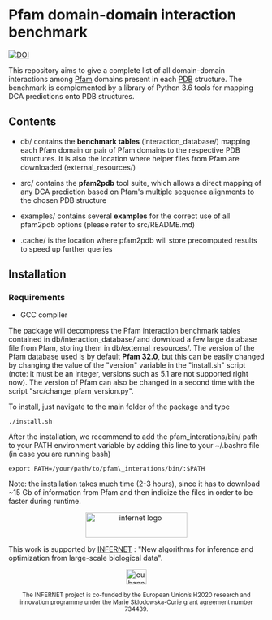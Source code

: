 # Pfam domain-domain interaction benchmark
[![DOI](https://zenodo.org/badge/174557999.svg)](https://zenodo.org/badge/latestdoi/174557999)

This repository aims to give a complete list of all domain-domain interactions among [Pfam][pfam]
domains present in each [PDB][pdb] structure. The benchmark is complemented by a library of Python 3.6
tools for mapping DCA predictions onto PDB structures.


## Contents 

* db/ contains the **benchmark tables** (interaction\_database/) mapping each Pfam domain or pair of Pfam domains
to the respective PDB structures. It is also the location where helper files from Pfam are downloaded (external\_resources/) 

* src/ contains the **pfam2pdb** tool suite, which allows a direct mapping of any DCA prediction based on 
Pfam's multiple sequence alignments to the chosen PDB structure

* examples/ contains several **examples** for the correct use of all pfam2pdb options (please refer to src/README.md)

* .cache/ is the location where pfam2pdb will store precomputed results to speed up further queries


## Installation

### Requirements

* GCC compiler

The package will decompress the Pfam interaction benchmark tables contained in db/interaction\_database/ and download 
a few large database file from Pfam, storing them in db/external\_resources/. The version of the Pfam database used
is by default **Pfam 32.0**, but this can be easily changed by changing the value of the "version" variable in the
"install.sh" script (note: it must be an integer, versions such as 5.1 are not supported right now).
The version of Pfam can also be changed in a second time with the script "src/change\_pfam\_version.py".

To install, just navigate to the main folder of the package and type

`
./install.sh
`

After the installation, we recommend to add the pfam\_interations/bin/ path to your PATH environment variable by adding 
this line to your ~/.bashrc file (in case you are running bash)

`
export PATH=/your/path/to/pfam\_interations/bin/:$PATH
`

Note: the installation takes much time (2-3 hours), since it has to download ~15 Gb of information from Pfam and then indicize
the files in order to be faster during runtime.


<a name="infernet_logo"/>
<div align="center">
<a href="http://www.infernet.eu/" target="_blank">
<img src="http://www.infernet.eu/wp-content/uploads/2017/03/INFERNET_Wordmark_HR.png" alt="infernet logo" width="200" height="50"></img>
</a>
</div>


This work is supported by [INFERNET](http://www.infernet.eu) : "New algorithms for inference and optimization from large-scale biological data".

<a name="eu_banner"/>
<div align="center">
<a href="https://europa.eu/european-union/index_en" target="_blank">
<img src="http://www.infernet.eu/wp-content/uploads/2017/03/flag_yellow_high.jpg" alt="eu banner" width="40" height="30"></img>
</a>
</div>

<p align="center"><sup>
The INFERNET project is co-funded by the European Union’s H2020 research and innovation programme under the Marie Sklodowska-Curie grant agreement number 734439.
</sup>
</p>






[pfam]: https://pfam.xfam.org/
[pdb]: https://www.rcsb.org/
